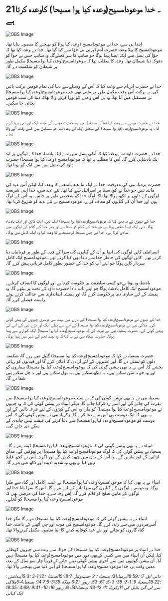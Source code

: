 # 21۔ خدا موعودامسیح(وعدہ کیا ہوا مسیحا) کاوعدہ کرتا ہے

![OBS Image](https://cdn.door43.org/obs/jpg/360px/obs-en-21-01.jpg)

ابتدا ہی سے، خدا نے موعودامسیح (وعدہ کیا ہوا) کو بھیجنے کا منصوبہ بنایا تھا۔ موعودامسیح کا پہلا وعدہ حضرت آدم اوربی بی حوّا سے کیا گیا تھا۔ خدا نے وعدہ کیا تھا کہ حوّا کی نسل سے ایک ایسا پیدا ہوگا جو سانپ کا سر کچلےگا۔ وہ سانپ جس نے حوا کو دھوکہ دیا شیطان تھا۔ وعدہ کا مطلب تھا کہ موعودامسیح(وعدہ کیا ہوا مسیحا) مکمل طور پر شیطان کو شکست دے گا۔

![OBS Image](https://cdn.door43.org/obs/jpg/360px/obs-en-21-02.jpg)

خدا نے حضرت ابرہام سے وعدہ کیا کہ اُس کے وسیلےسے دنیا کی تمام قومیں برکت پائیں گی۔ یہ برکت اُس وقت مکمل طور پر ملنی تھی جب موعودامسیح(وعدہ کیا ہوا مسیحا) نے مستقبل میں آنا تھا۔ وہ ہی اس وعدے کو پورا کرنے والا تھاکہ دنیا کی سب قومیں بچائی جا سکیں۔

![OBS Image](https://cdn.door43.org/obs/jpg/360px/obs-en-21-03.jpg)

خدا نے حضرت موسیٰ سے وعدہ کیا تھا کہ مستقبل میں وہ حضرت موسیٰ کی مانند ایک اوَر نبی برپا کرے گا ۔ یہ موعودامسیح(وعدہ کیا ہوا مسیحا) کے متعلق ایک اوَر وعدہ تھا جو مستقبل میں کسی وقت آنے والا تھا ۔

![OBS Image](https://cdn.door43.org/obs/jpg/360px/obs-en-21-04.jpg)

خدا نے حضرت داؤد سے وعدہ کیا کہ اُنکی نسل میں سے ایک بادشاہ خدا کے لوگوں پر ابد تک بادشاہی کرے گا۔ اُس کا مطلب یہ تھا کہ موعودامسیح (وعدہ کیا ہوا مسیحا) حضرت داؤد کی نسل میں سے ایک کو ہونا تھا۔

![OBS Image](https://cdn.door43.org/obs/jpg/360px/obs-en-21-05.jpg)

حضرت یرمیاہ نبی کی معرفت، خدا نے ایک نیا عہد باندھنے کا وعدہ کیا، لیکن اُس عہد کی مانند نہیں جو خدا نے کوہ ِسینا پر اسرائیل سے کیا تھا۔ نئے عہد میں، خدا اپنی شریعت لوگوں کے دلوں پر لکھنےوالا تھا تاکہ لوگ خدا کو شخصی طور پر جانیں، وہ اُس کے لوگ ہوں اور خدا اُن کے گناہوں کو معاف کر ے۔ موعودامسیح نے نئے عہد کو شروع کرنا تھا۔

![OBS Image](https://cdn.door43.org/obs/jpg/360px/obs-en-21-06.jpg)

خدا کے نبیوں نے یہ بھی کہا کہ موعودامسیح(وعدہ کیا ہوا مسیحا) ایک نبی، ایک کاہن اور ایک بادشاہ ہوگا۔ نبی ایک ایسا شخص ہوتا ہے جو خدا کے کلام کو سُنتا ہے اور پھر خدا کے کلام کی لوگوں میں منادی کرتا ہے۔ خدا نے جِس مسیحا کو بھیجنے کا وعدہ کیا وہ ایک کامل نبی ہوگا۔

![OBS Image](https://cdn.door43.org/obs/jpg/360px/obs-en-21-07.jpg)

اسرائیلی کاہن لوگوں کی ایما پر اُن کے گناہوں کی سزا کے فدیہ کے طور پر قربانیاں دیا کرتے تھے۔ کاہن لوگوں کی خاطر خدا سے دعا بھی کیا کرتے تھے۔ موعودامسیح ایک کامل سردار کاہن ہوگا جو اپنے آپ کو خدا کے حضور بطور کامل قربانی پیش کرے گا۔

![OBS Image](https://cdn.door43.org/obs/jpg/360px/obs-en-21-08.jpg)

بادشاہ وہ ہوتا ہےجو کسی سلطنت پر حکومت کرتا ہے اور لوگوں کا انصاف کرتاہے۔ موعودامسیح ایک کامل بادشاہ ہوگا جو اپنے باپ دادا حضرت داؤد کے تخت پر بیٹھے گا۔ وہ ہمیشہ کے لیے ساری دنیا پرحکومت کرے گا، اور ہمیشہ ایمانداری سے عدالت کرتے ہوئے راست فیصلے کرے گا۔

![OBS Image](https://cdn.door43.org/obs/jpg/360px/obs-en-21-09.jpg)

خدا کے نبیوں نے موعودامسیح(وعدہ کیا ہوا مسیحا) کے بارے میں بہت سی دوسری چیزوں کی پیش گوئی کی۔ ملاکی نبی نے موعودامسیح(وعدہ کیا ہوا مسیحا) کے آنے سے پہلے ایک اَور بڑے نبی کے آنے کی پیشن گوئی کی۔ حضرت یسعیاہ نبی نے نبوت کی کہ موعودامسیح(وعدہ کیا ہوا مسیحا) ایک کنواری سے پیدا ہوگا۔ حضرت میکاہ نبی نے یہ کہا کہ وہ بیت لحم کے شہر میں پیدا ہوگا۔

![OBS Image](https://cdn.door43.org/obs/jpg/360px/obs-en-21-10.jpg)

حضرت یسعیاہ نے کہا کہ موعودامسیح(وعدہ کیا ہوا مسیحا) گلیل میں رہے گا، شکستہ دلوں کو تسلی دے گا، اور اسیروں کے لئے آزادی کا اعلان کرے گا اور قیدیوں کو رہائی بخشے گا۔ اُس نے یہ بھی پیشن گوئی کی کہ موعودامسیح(وعدہ کیا ہوا مسیحا) بیماروں کو اور وہ جو نہ سُن سکتے ہیں، نہ دیکھ سکتے ہیں، نہ بول سکتے ہیں اور نہ چل سکتے ہیں شفا دے گا۔

![OBS Image](https://cdn.door43.org/obs/jpg/360px/obs-en-21-11.jpg)

یسعیاہ نبی نے یہ بھی پیشن گوئی کی کہ بے سبب موعودامسیح(وعدہ کیا ہوا مسیحا) سے نفرت کی جائے گی اور اُسے رد کرکیا جائے گا۔ دیگر انبیاء نے پیشن گوئی کی کہ وہ جنہوں نے موعودامسیح(وعدہ کیا ہوا مسیحا) کو مارا وہ اُس کے کپڑوں کے لیے قرعہ ڈالیں گے اور یہ بھی کہ ایک دوست ہی اُس سے دغا کرے گا۔ زکریاہ نبی نے پیشن گوئی کی کہ اُس دوست کو موعودامسیح(وعدہ کیا ہوا مسیحا) سے دغا کرنے کی قیمت تیس چاندی کے سکے دی جائے گی۔

![OBS Image](https://cdn.door43.org/obs/jpg/360px/obs-en-21-12.jpg)

انبیاء نے یہ بھی پیشن گوئی کی کہ موعودامسیح(وعدہ کیا ہوا مسیحا) کیسےمرے گا ۔ یسعیاہ نے پیشن گوئی کی کہ لوگ موعودامسیح(وعدہ کیا ہوا مسیحا) پر تھوکیں گے، مذاق اڑا‏ئیں گے اور ماریں گے۔ وہ اُس کے بدن میں چھید کريں گے اور اگرچہ اُس نے کچھ غلط نہیں کیا تو بھی وہ شدید اذیت اور دُکھ میں مرے گا۔

![OBS Image](https://cdn.door43.org/obs/jpg/360px/obs-en-21-13.jpg)

انبیاء نے یہ بھی کہا کہ موعودامسیح(وعدہ کیا ہوا مسیحا) بے عیب، کامل اور گناہ سے مبّرا ہوگا۔ وہ دوسرے لوگوں کے گناہوں کی سزا پانے کے لئے مرے گا۔ اُس کا سزا پانا خدا اور لوگوں کے مابین صلح کو قائم کرے گا۔ اِس وجہ سےیہ خدا کی مرضی تھی کہ موعودامسیح(وعدہ کیا ہوا مسیحا) کو کُچلے۔

![OBS Image](https://cdn.door43.org/obs/jpg/360px/obs-en-21-14.jpg)

انبیاء نے یہ پیشن گوئی کی کہ موعودامسیح(وعدہ کیا ہوا مسیحا) مرے گا مگر خدا اُسےُمردوں میں سے زندہ کرے گا۔ موعودامسیح کی موت اور جی اُٹھنے کے باعث، خدا گناہ گاروں کو بچانے اور نئے عہد کوقائم کرنے کا اپنا منصوبہ مکمل کرنےوالا تھا۔

![OBS Image](https://cdn.door43.org/obs/jpg/360px/obs-en-21-15.jpg)

خدا نے انبیاء پر موعودامسیح(وعدہ کیا ہوا مسیحا) کے حوالہ سے بہت سی چیزوں کوظاہر کیا، لیکن اُن انبیاء میں سے کسی کےبھی دور میں موعودامسیح(وعدہ کیا ہوا مسیحا) نہیں آیا۔ اُن پیشن گوئیوں میں سے آخری پیشن گوئی دیئے جانے کےقریباً چار سو سال کے بعد، معین وقت پر، خدا موعودامسیح(وعدہ کیا ہوا مسیحا) کو اِس دُنیا میں بھیجنے والا تھا۔

_: پیدائش‎15:3؛‎ 3-1:12؛‎ ‎ استثنا‎15:18؛ 2 -سیموئیل 7؛‎ ‎یرمیاہ31؛ یسعیاہ‎16:59؛‎ ‎دانی ایل 7؛ ملاکی‎5:4؛ یسعیاہ‎14:7؛‎5-3:35 میکاہ ‎5:2؛‎ ‎ یسعیاہ 9: 1-7؛ 35: 3-5؛ 61؛ 53؛ زبور‎18:22؛‎ 19:35؛‎ 4:69؛‎ 9:41 زکریاہ 11: 12-13؛ یسعیاہ50: 6؛ زبور 16: 10-‏‎11 سے لی گئ بائبل کی ایک کہانی_